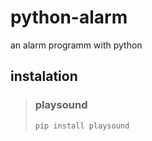 # python-alarm
an alarm programm with python
## instalation
> ### playsound
> ``` pip install playsound ```
